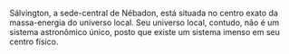 ﻿Sálvington, a sede-central de Nébadon, está situada no centro exato da massa-energia do universo local. Seu universo local, contudo, não é um sistema astronômico único, posto que existe um sistema imenso em seu centro físico.